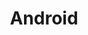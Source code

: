 ---
image:
  featured: 'true'
  path: /assets/images/projects/android.png
permalink: /engineering/projects/android/
project_link_name: android
project_maintainers: ''
project_stats: 'false'
project_url: https://developer.android.com/
title: Android
---
